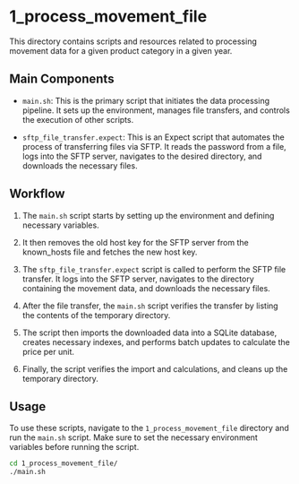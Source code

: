 # 1_process_movement_file

This directory contains scripts and resources related to processing movement 
data for a given product category in a given year.

## Main Components

- `main.sh`: This is the primary script that initiates the data processing  
  pipeline. It sets up the environment, manages file transfers, and controls the
  execution of other scripts.

- `sftp_file_transfer.expect`: This is an Expect script that automates the 
  process of transferring files via SFTP. It reads the password from a file, 
  logs into the SFTP server, navigates to the desired directory, and downloads
  the necessary files.

## Workflow
1. The `main.sh` script starts by setting up the environment and defining 
   necessary variables.

2. It then removes the old host key for the SFTP server from the known_hosts 
   file and fetches the new host key.

3. The `sftp_file_transfer.expect` script is called to perform the SFTP file
   transfer. It logs into the SFTP server, navigates to the directory containing
   the movement data, and downloads the necessary files.

4. After the file transfer, the `main.sh` script verifies the transfer by
   listing the contents of the temporary directory.

5. The script then imports the downloaded data into a SQLite database, creates 
   necessary indexes, and performs batch updates to calculate the price per 
   unit.

6. Finally, the script verifies the import and calculations, and cleans up the
   temporary directory.

## Usage

To use these scripts, navigate to the `1_process_movement_file` directory and
run the `main.sh` script. Make sure to set the necessary environment variables
before running the script.

```bash
cd 1_process_movement_file/
./main.sh